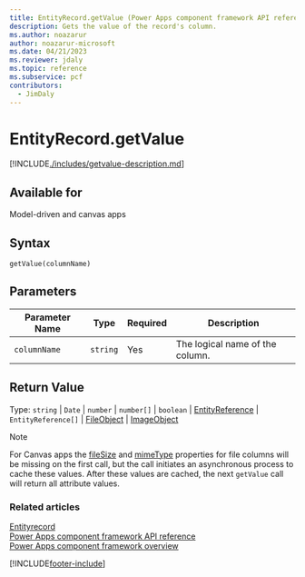 ```yaml
---
title: EntityRecord.getValue (Power Apps component framework API reference) | Microsoft Docs
description: Gets the value of the record's column.
ms.author: noazarur
author: noazarur-microsoft
ms.date: 04/21/2023
ms.reviewer: jdaly
ms.topic: reference
ms.subservice: pcf
contributors:
  - JimDaly
---
```


# EntityRecord.getValue

[!INCLUDE[./includes/getvalue-description.md](./includes/getvalue-description.md)]

## Available for

Model-driven and canvas apps

## Syntax

`getValue(columnName)`

## Parameters

| Parameter Name | Type     | Required | Description         |
| -------------- | -------- | -------- | ------------------- |
| `columnName`   | `string` | Yes      | The logical name of the column. |

## Return Value

Type: `string` | `Date` | `number` | `number[]` | `boolean` | [EntityReference](./../entityreference.md) | `EntityReference[]` | [FileObject](./../fileobject.md) | [ImageObject](./../imageobject.md)

> [!NOTE]
> For Canvas apps the [fileSize](../fileobject.md#filesize) and [mimeType](../fileobject.md#mimetype) properties for file columns will be missing on the first call, but the call initiates an asynchronous process to cache these values. After these values are cached, the next `getValue` call will return all attribute values.

### Related articles

[Entityrecord](../entityrecord.md)<br/>
[Power Apps component framework API reference](../../reference/index.md)<br/>
[Power Apps component framework overview](../../overview.md)

[!INCLUDE[footer-include](../../../../includes/footer-banner.md)]
